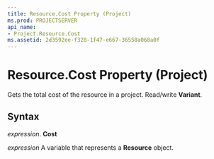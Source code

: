 ```yaml
---
title: Resource.Cost Property (Project)
ms.prod: PROJECTSERVER
api_name:
- Project.Resource.Cost
ms.assetid: 2d3592ee-f328-1f47-e667-36558a068a0f
---
```



# Resource.Cost Property (Project)

Gets the total cost of the resource in a project. Read/write  **Variant**.


## Syntax

 _expression_. **Cost**

 _expression_ A variable that represents a **Resource** object.


